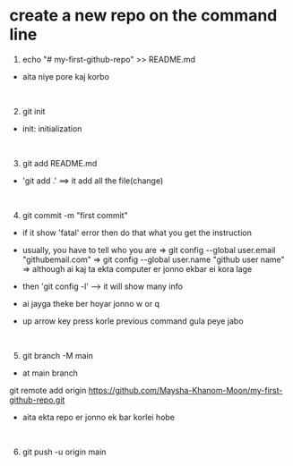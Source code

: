 # create a new repo on the command line
1. echo "# my-first-github-repo" >> README.md
- aita niye pore kaj korbo
<br>

2. git init
- init: initialization
<br>

3. git add README.md
- 'git add .' ==> it add all the file(change)
<br>

4. git commit -m "first commit"
- if it show 'fatal' error then do that what you get the instruction

- usually, you have to tell who you are
    => git config --global user.email "githubemail.com"
    => git config --global user.name "github user name"
    => although ai kaj ta ekta computer er jonno ekbar ei kora lage

- then 'git config -l' --> it will show many info
- ai jayga theke ber hoyar jonno w or q

- up arrow key press korle previous command gula peye jabo
<br>

5. git branch -M main
- at main branch

git remote add origin https://github.com/Maysha-Khanom-Moon/my-first-github-repo.git
- aita ekta repo er jonno ek bar korlei hobe
<br>

6. git push -u origin main